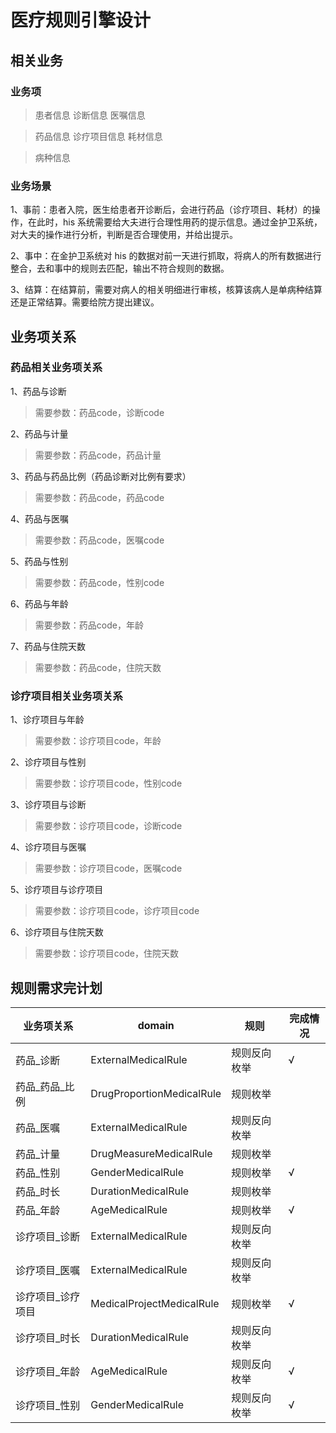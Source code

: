 
# 医疗规则引擎设计

## 相关业务

### 业务项

> 患者信息
> 诊断信息
> 医嘱信息

> 药品信息
> 诊疗项目信息
> 耗材信息

> 病种信息

### 业务场景

1、事前：患者入院，医生给患者开诊断后，会进行药品（诊疗项目、耗材）的操作，在此时，his 系统需要给大夫进行合理性用药的提示信息。通过金护卫系统，对大夫的操作进行分析，判断是否合理使用，并给出提示。

2、事中：在金护卫系统对 his 的数据对前一天进行抓取，将病人的所有数据进行整合，去和事中的规则去匹配，输出不符合规则的数据。

3、结算：在结算前，需要对病人的相关明细进行审核，核算该病人是单病种结算还是正常结算。需要给院方提出建议。

## 业务项关系

### 药品相关业务项关系

1、药品与诊断

> 需要参数：药品code，诊断code

2、药品与计量

> 需要参数：药品code，药品计量

3、药品与药品比例（药品诊断对比例有要求）

> 需要参数：药品code，药品code

4、药品与医嘱

> 需要参数：药品code，医嘱code

5、药品与性别

> 需要参数：药品code，性别code

6、药品与年龄

> 需要参数：药品code，年龄

7、药品与住院天数

> 需要参数：药品code，住院天数

### 诊疗项目相关业务项关系

1、诊疗项目与年龄

> 需要参数：诊疗项目code，年龄

2、诊疗项目与性别

> 需要参数：诊疗项目code，性别code

3、诊疗项目与诊断

> 需要参数：诊疗项目code，诊断code

4、诊疗项目与医嘱

> 需要参数：诊疗项目code，医嘱code

5、诊疗项目与诊疗项目

> 需要参数：诊疗项目code，诊疗项目code

6、诊疗项目与住院天数

> 需要参数：诊疗项目code，住院天数


## 规则需求完计划

|  业务项关系  | domain | 规则 | 完成情况 | 
|  ----  | ----  | ----| ----|
| 药品_诊断  | ExternalMedicalRule | 规则反向枚举  | √ |
| 药品_药品_比例  | DrugProportionMedicalRule | 规则枚举  |  |
| 药品_医嘱  | ExternalMedicalRule | 规则反向枚举  | |
| 药品_计量  | DrugMeasureMedicalRule | 规则枚举  | |
| 药品_性别  | GenderMedicalRule | 规则枚举  | √ |
| 药品_时长  | DurationMedicalRule | 规则枚举  |  |
| 药品_年龄  | AgeMedicalRule | 规则枚举  | √ |
| 诊疗项目_诊断  | ExternalMedicalRule | 规则反向枚举  | |
| 诊疗项目_医嘱  | ExternalMedicalRule | 规则反向枚举  | |
| 诊疗项目_诊疗项目  | MedicalProjectMedicalRule | 规则枚举  | √ |
| 诊疗项目_时长  | DurationMedicalRule | 规则反向枚举  | |
| 诊疗项目_年龄  | AgeMedicalRule | 规则反向枚举  | √ |
| 诊疗项目_性别  | GenderMedicalRule | 规则反向枚举  | √ |